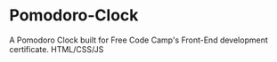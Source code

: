 # Pomodoro-Clock
A Pomodoro Clock built for Free Code Camp's Front-End development certificate. HTML/CSS/JS
